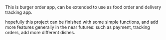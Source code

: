 This is burger order app, can be extended to use as food order and delivery tracking app.

hopefully this project can be finished with some simple functions, and add more features generally in the near futures: such as payment, tracking orders, add more different dishes.

